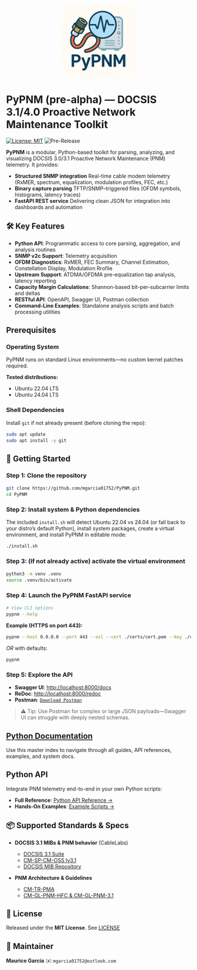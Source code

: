 <p align="center">
  <a href="documentation/master-index.md">
    <picture>
      <!-- when in dark mode, use the dark logo -->
      <source srcset="documentation/images/logo/pypnm-dark-mode.png" media="(prefers-color-scheme: dark)" />
      <!-- fallback (light mode) -->
      <img src="documentation/images/logo/pypnm-light-mode.png" alt="PyPNM Logo" width="200" />
    </picture>
  </a>
</p>

# PyPNM (pre-alpha) — DOCSIS 3.1/4.0 Proactive Network Maintenance Toolkit

[![License: MIT](https://img.shields.io/badge/License-MIT-blue)](LICENSE)
![Pre-Release](https://img.shields.io/badge/release-pre--alpha-lightgrey)

**PyPNM** is a modular, Python-based toolkit for parsing, analyzing, and visualizing DOCSIS 3.0/3.1 Proactive Network Maintenance (PNM) telemetry. It provides:

* **Structured SNMP integration** Real-time cable modem telemetry (RxMER, spectrum, equalization, modulation profiles, FEC, etc.)
* **Binary capture parsing** TFTP/SNMP–triggered files (OFDM symbols, histograms, latency traces)
* **FastAPI REST service** Delivering clean JSON for integration into dashboards and automation

## 🛠 Key Features

* **Python API**: Programmatic access to core parsing, aggregation, and analysis routines
* **SNMP v2c Support**: Telemetry acquisition
* **OFDM Diagnostics**: RxMER, FEC Summary, Channel Estimation, Constellation Display, Modulation Rrofile
* **Upstream Support**: ATDMA/OFDMA pre-equalization tap analysis, latency reporting
* **Capacity Margin Calculations**: Shannon-based bit-per-subcarrier limits and deltas
* **RESTful API**: OpenAPI, Swagger UI, Postman collection
* **Command-Line Examples**: Standalone analysis scripts and batch processing utilities

## Prerequisites

### Operating System

PyPNM runs on standard Linux environments—no custom kernel patches required.

**Tested distributions:**

* Ubuntu 22.04 LTS
* Ubuntu 24.04 LTS

### Shell Dependencies

Install `git` if not already present (before cloning the repo):

```bash
sudo apt update
sudo apt install -y git
```

## 🚀 Getting Started

### Step 1: Clone the repository

```bash
git clone https://github.com/mgarcia01752/PyPNM.git
cd PyPNM
```

### Step 2: Install system & Python dependencies

The included `install.sh` will detect Ubuntu 22.04 vs 24.04 (or fall back to your distro’s default Python), install system packages, create a virtual environment, and install PyPNM in editable mode:

```bash
./install.sh
```

### Step 3: (If not already active) activate the virtual environment

```bash
python3 -m venv .venv
source .venv/bin/activate
```

### Step 4: Launch the PyPNM FastAPI service

```bash
# View CLI options
pypnm --help
```

**Example (HTTPS on port 443):**

```bash
pypnm --host 0.0.0.0 --port 443 --ssl --cert ./certs/cert.pem --key ./certs/key.pem
```

*OR* with defaults:

```bash
pypnm
```

### Step 5: Explore the API

* **Swagger UI**: [http://localhost:8000/docs](http://localhost:8000/docs)
* **ReDoc**:     [http://localhost:8000/redoc](http://localhost:8000/redoc)
* **Postman**:   [`Download Postman`](https://www.postman.com/downloads/)

> ⚠️ Tip: Use Postman for complex or large JSON payloads—Swagger UI can struggle with deeply nested schemas.

## [Python Documentation](documentation/master-index.md)

Use this master index to navigate through all guides, API references, examples, and system docs.

## Python API

Integrate PNM telemetry end-to-end in your own Python scripts:
<!--  -->
* **Full Reference**: [Python API Reference →](documentation/api/python/index.md)
* **Hands-On Examples**: [Example Scripts →](documentation/examples/index.md)

## 📦 Supported Standards & Specs

* **DOCSIS 3.1 MIBs & PNM behavior** (CableLabs)

  * [DOCSIS 3.1 Suite](https://www.cablelabs.com/specifications/search?category=DOCSIS&subcat=DOCSIS%203.1)
  * [CM-SP-CM-OSS Iv3.1](https://www.cablelabs.com/specifications/CM-SP-CM-OSSIv3.1)
  * [DOCSIS MIB Repository](https://mibs.cablelabs.com/MIBs/DOCSIS/)
* **PNM Architecture & Guidelines**

  * [CM-TR-PMA](https://www.cablelabs.com/specifications/CM-TR-PMA)
  * [CM-GL-PNM-HFC & CM-GL-PNM-3.1](https://www.cablelabs.com/specifications/CM-GL-PNM-HFC)

## 📜 License

Released under the **MIT License**. See [LICENSE](LICENSE)

## 👤 Maintainer

**Maurice Garcia**
✉️ `mgarcia01752@outlook.com`
